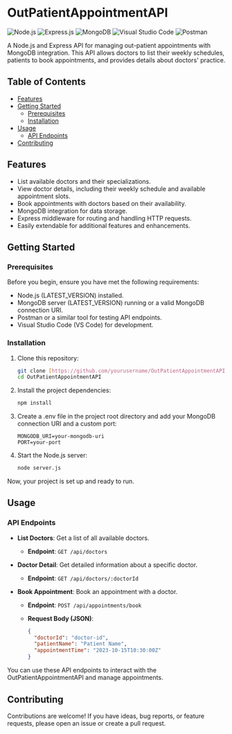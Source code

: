# OutPatientAppointmentAPI

![Node.js](https://img.shields.io/badge/Node.js-6DA55F?style=for-the-badge&logo=node.js&logoColor=black)
![Express.js](https://img.shields.io/badge/Express.js-%23404d59.svg?style=for-the-badge&logo=express&logoColor=%2361DAFB) 
![MongoDB](https://img.shields.io/badge/MongoDB-%234ea94b.svg?style=for-the-badge&logo=mongodb&logoColor=white)
![Visual Studio Code](https://img.shields.io/badge/VS_Code-%23007ACC.svg?style=for-the-badge&logo=visual-studio-code&logoColor=white)
![Postman](https://img.shields.io/badge/Postman-%23FF6C37.svg?style=for-the-badge&logo=postman&logoColor=white)

A Node.js and Express API for managing out-patient appointments with MongoDB integration. This API allows doctors to list their weekly schedules, patients to book appointments, and provides details about doctors' practice.

## Table of Contents

- [Features](#features)
- [Getting Started](#getting-started)
  - [Prerequisites](#prerequisites)
  - [Installation](#installation)
- [Usage](#usage)
  - [API Endpoints](#api-endpoints)
- [Contributing](#contributing)

## Features

- List available doctors and their specializations.
- View doctor details, including their weekly schedule and available appointment slots.
- Book appointments with doctors based on their availability.
- MongoDB integration for data storage.
- Express middleware for routing and handling HTTP requests.
- Easily extendable for additional features and enhancements.

## Getting Started

### Prerequisites

Before you begin, ensure you have met the following requirements:

- Node.js (LATEST_VERSION) installed.
- MongoDB server (LATEST_VERSION) running or a valid MongoDB connection URI.
- Postman or a similar tool for testing API endpoints.
- Visual Studio Code (VS Code) for development.

### Installation

1. Clone this repository:

   ```bash
   git clone [https://github.com/yourusername/OutPatientAppointmentAPI.git](https://github.com/codewithsom/OutPatientAppointmentAPI.git)
   cd OutPatientAppointmentAPI

2. Install the project dependencies:

    ```bash
    npm install

3. Create a .env file in the project root directory and add your MongoDB connection URI and a custom port:

    ```env
    MONGODB_URI=your-mongodb-uri
    PORT=your-port

4. Start the Node.js server:

    ```bash
    node server.js

  Now, your project is set up and ready to run.

  ## Usage

### API Endpoints

- **List Doctors**: Get a list of all available doctors.

  - **Endpoint**: `GET /api/doctors`

- **Doctor Detail**: Get detailed information about a specific doctor.

  - **Endpoint**: `GET /api/doctors/:doctorId`

- **Book Appointment**: Book an appointment with a doctor.

  - **Endpoint**: `POST /api/appointments/book`

  - **Request Body (JSON)**:

    ```json
    {
      "doctorId": "doctor-id",
      "patientName": "Patient Name",
      "appointmentTime": "2023-10-15T10:30:00Z"
    }
    ```

You can use these API endpoints to interact with the OutPatientAppointmentAPI and manage appointments.

## Contributing
Contributions are welcome! If you have ideas, bug reports, or feature requests, please open an issue or create a pull request.
